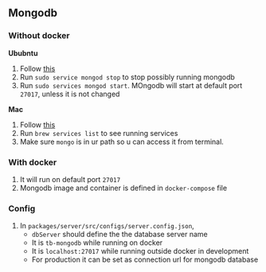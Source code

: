 ## Mongodb

### Without docker


**Ububntu**

1. Follow [this](https://docs.mongodb.com/manual/tutorial/install-mongodb-on-ubuntu/)
2. Run `sudo service mongod stop` to stop possibly running mongodb
3. Run `sudo services mongod start`. MOngodb will start at default port `27017`, unless it is not changed

**Mac**

1. Follow [this](https://docs.mongodb.com/manual/tutorial/install-mongodb-on-os-x/)
2. Run `brew services list` to see running services
3. Make sure `mongo` is in ur path so u can access it from terminal.

### With docker
1. It will run on default port `27017`
2. Mongodb image and container is defined in `docker-compose` file

### Config
1. In `packages/server/src/configs/server.config.json`,
   - `dbServer` should define the the database server name
   - It is `tb-mongodb` while running on docker
   - It is `localhost:27017` while running outside docker in development
   - For production it can be set as connection url for mongodb database
